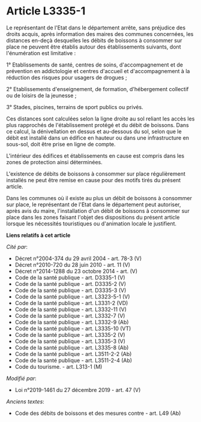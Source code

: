 # Article L3335-1

Le représentant de l'Etat dans le département arrête, sans préjudice des droits acquis, après information des maires des
communes concernées, les distances en-deçà desquelles les débits de boissons à consommer sur place ne peuvent être établis
autour des établissements suivants, dont l'énumération est limitative :

1° Etablissements de santé, centres de soins, d'accompagnement et de prévention en addictologie et centres d'accueil et
d'accompagnement à la réduction des risques pour usagers de drogues ;

2° Etablissements d'enseignement, de formation, d'hébergement collectif ou de loisirs de la jeunesse ;

3° Stades, piscines, terrains de sport publics ou privés.

Ces distances sont calculées selon la ligne droite au sol reliant les accès les plus rapprochés de l'établissement protégé et
du débit de boissons. Dans ce calcul, la dénivellation en dessus et au-dessous du sol, selon que le débit est installé dans
un édifice en hauteur ou dans une infrastructure en sous-sol, doit être prise en ligne de compte.

L'intérieur des édifices et établissements en cause est compris dans les zones de protection ainsi déterminées.

L'existence de débits de boissons à consommer sur place régulièrement installés ne peut être remise en cause pour des motifs
tirés du présent article.

Dans les communes où il existe au plus un débit de boissons à consommer sur place, le représentant de l'Etat dans le
département peut autoriser, après avis du maire, l'installation d'un débit de boissons à consommer sur place dans les zones
faisant l'objet des dispositions du présent article lorsque les nécessités touristiques ou d'animation locale le justifient.

**Liens relatifs à cet article**

_Cité par_:

  - Décret n°2004-374 du 29 avril 2004 - art. 78-3 (V)
  - Décret n°2010-720 du 28 juin 2010 - art. 11 (V)
  - Décret n°2014-1288 du 23 octobre 2014 - art. (V)
  - Code de la santé publique - art. D3335-1 (V)
  - Code de la santé publique - art. D3335-2 (V)
  - Code de la santé publique - art. D3335-3 (V)
  - Code de la santé publique - art. L3323-5-1 (V)
  - Code de la santé publique - art. L3331-2 (VD)
  - Code de la santé publique - art. L3332-11 (V)
  - Code de la santé publique - art. L3332-7 (V)
  - Code de la santé publique - art. L3332-9 (Ab)
  - Code de la santé publique - art. L3335-10 (VT)
  - Code de la santé publique - art. L3335-2 (V)
  - Code de la santé publique - art. L3335-3 (V)
  - Code de la santé publique - art. L3335-8 (Ab)
  - Code de la santé publique - art. L3511-2-2 (Ab)
  - Code de la santé publique - art. L3511-2-4 (Ab)
  - Code du tourisme. - art. L313-1 (M)

_Modifié par_:

  - Loi n°2019-1461 du 27 décembre 2019 - art. 47 (V)

_Anciens textes_:

  - Code des débits de boissons et des mesures contre  - art. L49 (Ab)
